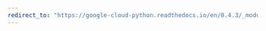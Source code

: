 ```yaml
---
redirect_to: "https://google-cloud-python.readthedocs.io/en/0.4.3/_modules/gcloud/storage/__init__.html"
---
```

